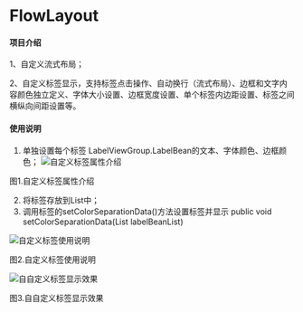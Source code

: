 
# FlowLayout

#### 项目介绍
1、自定义流式布局；

2、自定义标签显示，支持标签点击操作、自动换行（流式布局）、边框和文字内容颜色独立定义、字体大小设置、边框宽度设置、单个标签内边距设置、标签之间横纵向间距设置等。

#### 使用说明

1. 单独设置每个标签 LabelViewGroup.LabelBean的文本、字体颜色、边框颜色；
![自定义标签属性介绍](http://wx3.sinaimg.cn/large/bcc7d265gy1friv4jwhhrj20nq0i2acp.jpg)

图1.自定义标签属性介绍

2. 将标签存放到List中；
3.  调用标签的setColorSeparationData()方法设置标签并显示
        public void setColorSeparationData(List<LabelBean> labelBeanList)


![自定义标签使用说明](http://wx3.sinaimg.cn/large/bcc7d265gy1friv4ka4tfj217q0dwafl.jpg)

图2.自定义标签使用说明

![自自定义标签显示效果](http://wx4.sinaimg.cn/large/bcc7d265gy1friv4jlkdyj209s0ha3yv.jpg)

图3.自自定义标签显示效果
